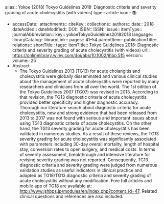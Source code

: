 alias:: Yokoe (2018) Tokyo Guidelines 2018: Diagnostic criteria and severity grading of acute cholecystitis (with videos)
type:: article
icon:: 📚

- accessDate:: 
  attachments:: 
  citeKey:: 
  collections:: 
  authors:: 
  date:: 2018
  dateAdded:: 
  dateModified:: 
  DOI:: 
  ISBN:: 
  ISSN:: 
  issue:: 
  itemType:: 
  journalAbbreviation:: 
  key:: yokoeTokyoGuidelines20182018
  language:: 
  libraryCatalog:: 
  libraryLink:: 
  pages:: 41–54
  parentItem:: 
  publicationTitle:: 
  relations:: 
  shortTitle:: 
  tags:: 
  itemTitle:: Tokyo Guidelines 2018: Diagnostic criteria and severity grading of acute cholecystitis (with videos)
  url:: https://onlinelibrary.wiley.com/doi/abs/10.1002/jhbp.515
  version:: 
  volume:: 25
- Abstract
	- The Tokyo Guidelines 2013 (TG13) for acute cholangitis and cholecystitis were globally disseminated and various clinical studies about the management of acute cholecystitis were reported by many researchers and clinicians from all over the world. The 1st edition of the Tokyo Guidelines 2007 (TG07) was revised in 2013. According to that revision, the TG13 diagnostic criteria of acute cholecystitis provided better specificity and higher diagnostic accuracy. Thorough our literature search about diagnostic criteria for acute cholecystitis, new and strong evidence that had been released from 2013 to 2017 was not found with serious and important issues about using TG13 diagnostic criteria of acute cholecystitis. On the other hand, the TG13 severity grading for acute cholecystitis has been validated in numerous studies. As a result of these reviews, the TG13 severity grading for acute cholecystitis was significantly associated with parameters including 30-day overall mortality, length of hospital stay, conversion rates to open surgery, and medical costs. In terms of severity assessment, breakthrough and intensive literature for revising severity grading was not reported. Consequently, TG13 diagnostic criteria and severity grading were judged from numerous validation studies as useful indicators in clinical practice and adopted as TG18/TG13 diagnostic criteria and severity grading of acute cholecystitis without any modification. Free full articles and mobile app of TG18 are available at: http://www.jshbps.jp/modules/en/index.php?content_id=47. Related clinical questions and references are also included.